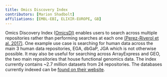 ```yaml
---
title: Omics Discovery Index
contributors: [Marion Shadbolt]
affiliations: [EMBL-EBI, ELIXIR-EUROPE, GB]
---
```


Omics Discovery Index ([OmicsDI)](https://www.omicsdi.org/database) enables users to search across multiple repositories rather than performing searches at each one [(Perez-Riverol et al. 2017)](https://www.zotero.org/google-docs/?sF3BGX). One example use case is searching for human data across the main 3 human data repositories, EGA, dbGaP, JGA which is not otherwise possible. It may also be useful for searching across ArrayExpress and GEO, the two main repositories that house functional genomics data. The index currently contains ~2.7 million datasets from 24 repositories. The databases currently indexed can be [found on their website](https://www.omicsdi.org/database).
